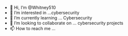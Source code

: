 - 👋 Hi, I’m @Whitney510
- 👀 I’m interested in ...cybersecurity 
- 🌱 I’m currently learning ... Cybersecurity 
- 💞️ I’m looking to collaborate on ... cybersecurity projects 
- 📫 How to reach me ... 

<!---
Whitney510/Whitney510 is a ✨ special ✨ repository because its `README.md` (this file) appears on your GitHub profile.
You can click the Preview link to take a look at your changes.
--->
